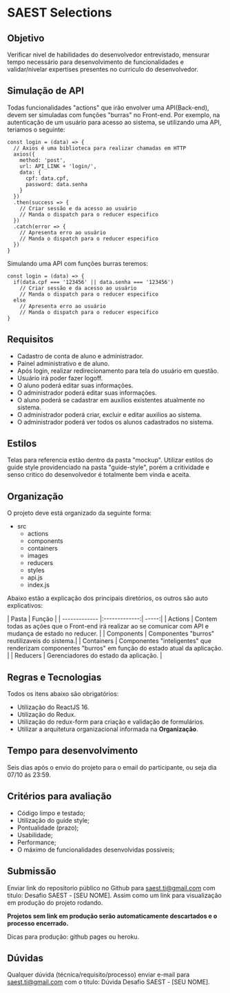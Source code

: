 # SAEST Selections

## Objetivo 

Verificar nivel de habilidades do desenvolvedor entrevistado, mensurar tempo necessário para desenvolvimento de funcionalidades e validar/nivelar expertises presentes no curriculo do desenvolvedor.

## Simulação de API

Todas funcionalidades "actions" que irão envolver uma API(Back-end), devem ser simuladas com funções "burras" no Front-end. Por exemplo, na autenticação de um usuário para acesso ao sistema, se utilizando uma API, teriamos o seguinte:


```
const login = (data) => {
  // Axios é uma biblioteca para realizar chamadas em HTTP
  axios({
    method: 'post',
    url: API_LINK + 'login/',
    data: {
      cpf: data.cpf,
      password: data.senha
    }
  })
  .then(success => {
    // Criar sessão e da acesso ao usuário
    // Manda o dispatch para o reducer especifico
  })
  .catch(error => {
    // Apresenta erro ao usuário
    // Manda o dispatch para o reducer especifico
  })
}
```

Simulando uma API com funções burras teremos:

```
const login = (data) => {
  if(data.cpf === '123456' || data.senha === '123456')
    // Criar sessão e da acesso ao usuário
    // Manda o dispatch para o reducer especifico
  else
    // Apresenta erro ao usuário
    // Manda o dispatch para o reducer especifico
}
```

## Requisitos

- Cadastro de conta de aluno e administrador.
- Painel administrativo e de aluno.
- Após login, realizar redirecionamento para tela do usuário em questão.
- Usuário irá poder fazer logoff.
- O aluno poderá editar suas informações.
- O administrador poderá editar suas informações.
- O aluno poderá se cadastrar em auxilios existentes atualmente no sistema.
- O administrador poderá criar, excluir e editar auxilios ao sistema.
- O administrador poderá ver todos os alunos cadastrados no sistema.

## Estilos

Telas para referencia estão dentro da pasta "mockup".
Utilizar estilos do guide style providenciado na pasta "guide-style", porém a critividade e senso critico do desenvolvedor é totalmente bem vinda e aceita.

## Organização

O projeto deve está organizado da seguinte forma:

- src
  - actions    
  - components
  - containers
  - images
  - reducers
  - styles
  - api.js
  - index.js

Abaixo estão a explicação dos principais diretórios, os outros são auto explicativos:

| Pasta        | Função           |
| ------------- |:-------------:| -----:|
| Actions     | Contem todas as ações que o Front-end irá realizar ao se comunicar com API e mudança de estado no reducer. |
| Components     | Componentes "burros" reutilizaveis do sistema.|
| Containers | Componentes "inteligentes" que renderizam componentes "burros" em função do estado atual da aplicação. |
| Reducers | Gerenciadores do estado da aplicação. |

## Regras e Tecnologias

Todos os itens abaixo são obrigatórios:

- Utilização  do ReactJS 16.
- Utilização do Redux.
- Utilização do redux-form para criação e validação de formulários.
- Utilizar a arquitetura organizacional informada na **Organização**.


## Tempo para desenvolvimento

Seis dias após o envio do projeto para o email do participante, ou seja dia 07/10 ás 23:59.

## Critérios para avaliação

- Código limpo e testado;
- Utilização do guide style;
- Pontualidade (prazo);
- Usabilidade;
- Performance;
- O máximo de funcionalidades desenvolvidas possiveis;

## Submissão

Enviar link do repositorio público no Github para saest.ti@gmail.com com titulo: Desafio SAEST - [SEU NOME]. Assim como um link para visualização em produção do projeto rodando.

**Projetos sem link em produção serão automaticamente descartados e o processo encerrado.**

Dicas para produção: github pages ou heroku.


## Dúvidas
Qualquer dúvida (técnica/requisito/processo) enviar e-mail para saest.ti@gmail.com com o titulo: Dúvida Desafio SAEST - [SEU NOME].

